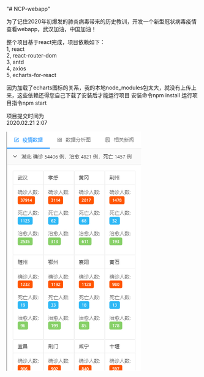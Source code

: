 "# NCP-webapp" 

为了记住2020年初爆发的肺炎病毒带来的历史教训，开发一个新型冠状病毒疫情查看webapp，武汉加油，中国加油！

整个项目基于react完成，项目依赖如下：<br/>
1,  react<br/>
2,  react-router-dom<br/>
3,  antd<br/>
4,  axios<br/>
5,  echarts-for-react<br/>

因为加载了echarts图标的关系，我的本地node_modules包太大，就没有上传上来，这些依赖还得您自己下载了安装后才能运行项目
安装命令npm install
运行项目指令npm start

项目提交时间为<br/>
2020.02.21 2:07

![image](https://github.com/ASWLaunchs/NCP-webapp/blob/master/%E7%96%AB%E6%83%85app.png)
